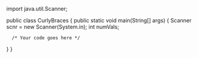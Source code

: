import java.util.Scanner;

public class CurlyBraces {
   public static void main(String[] args) {
      Scanner scnr = new Scanner(System.in);
      int numVals;

      /* Your code goes here */

   }
}
